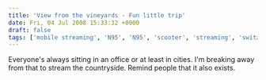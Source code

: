 ```yaml
---
title: 'View from the vineyards - Fun little trip'
date: Fri, 04 Jul 2008 15:33:32 +0000
draft: false
tags: ['mobile streaming', 'N95', 'N95', 'scooter', 'streaming', 'switzerland', 'travel', 'vineyards']
---
```


 Everyone's always sitting in an office or at least in cities. I'm breaking away from that to stream the countryside. Remind people that it also exists.